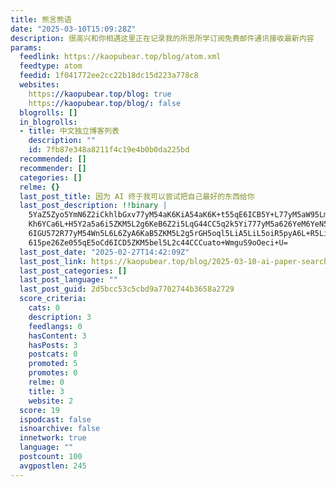 ```yaml
---
title: 熊言熊语
date: "2025-03-10T15:09:28Z"
description: 很高兴和你相遇这里正在记录我的所思所学订阅免费邮件通讯接收最新内容
params:
  feedlink: https://kaopubear.top/blog/atom.xml
  feedtype: atom
  feedid: 1f041772ee2cc22b18dc15d223a778c8
  websites:
    https://kaopubear.top/blog: true
    https://kaopubear.top/blog/: false
  blogrolls: []
  in_blogrolls:
  - title: 中文独立博客列表
    description: ""
    id: 7fb87e348a8211f4c19e4b0b0da225bd
  recommended: []
  recommender: []
  categories: []
  relme: {}
  last_post_title: 因为 AI 终于我可以尝试把自己最好的东西给你
  last_post_description: !!binary |
    5YaZ5Zyo5YmN6Z2iCkhlbGxv77yM54aK6KiA54aK6K+t55qE6ICB5Y+L77yM5aW95LmF5r
    Kh6YCa6L+H5Y2a5a6i5ZKM5L2g6KeB6Z2i5LqG44CC5q2k5Yi777yM5a626YeM6YeN5paw
    6IGU572R77yM54Wn5L6L6ZyA6KaB5ZKM5L2g5rGH5oql5LiA5LiL5oiR5pyA6L+R5LiA5q
    615pe26Ze055qE5oCd6ICD5ZKM5bel5L2c44CCCuato+WmguS9oOeci+U=
  last_post_date: "2025-02-27T14:42:09Z"
  last_post_link: https://kaopubear.top/blog/2025-03-10-ai-paper-search-tool-insightpaper/
  last_post_categories: []
  last_post_language: ""
  last_post_guid: 2d5bcc53c5cbd9a7702744b3658a2729
  score_criteria:
    cats: 0
    description: 3
    feedlangs: 0
    hasContent: 3
    hasPosts: 3
    postcats: 0
    promoted: 5
    promotes: 0
    relme: 0
    title: 3
    website: 2
  score: 19
  ispodcast: false
  isnoarchive: false
  innetwork: true
  language: ""
  postcount: 100
  avgpostlen: 245
---
```

